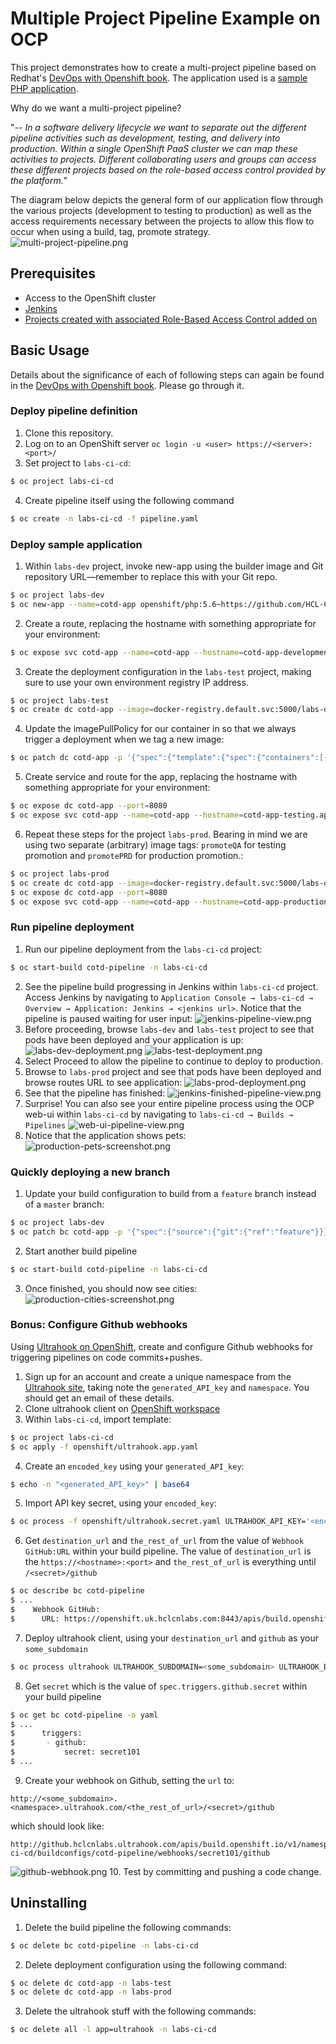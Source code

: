 # Multiple Project Pipeline Example on OCP

This project demonstrates how to create a multi-project pipeline based on Redhat's [DevOps with Openshift book](https://www.oreilly.com/library/view/devops-with-openshift/9781491975954/ch04.html). The application used is a [sample PHP application](https://github.com/HCL-Cloud-Native-Labs/cotd).

Why do we want a multi-project pipeline?

"_-- In a software delivery lifecycle we want to separate out the different pipeline activities such as development, testing, and delivery into production. Within a single OpenShift PaaS cluster we can map these activities to projects. Different collaborating users and groups can access these different projects based on the role-based access control provided by the platform._"

The diagram below depicts the general form of our application flow through the various projects (development to testing to production) as well as the access requirements necessary between the projects to allow this flow to occur when using a build, tag, promote strategy.
![multi-project-pipeline.png](multi-project-pipeline.png)

## Prerequisites 

* Access to the OpenShift cluster
* [Jenkins](https://github.com/HCL-Cloud-Native-Labs/labs-ci-cd)
* [Projects created with associated Role-Based Access Control added on](https://github.com/HCL-Cloud-Native-Labs/labs-ci-cd)

## Basic Usage
Details about the significance of each of following steps can again be found in the [DevOps with Openshift book](https://www.oreilly.com/library/view/devops-with-openshift/9781491975954/ch04.html). Please go through it.

### Deploy pipeline definition 
1. Clone this repository.
2. Log on to an OpenShift server `oc login -u <user> https://<server>:<port>/`
3. Set project to `labs-ci-cd`:
```bash
$ oc project labs-ci-cd
```
4. Create pipeline itself using the following command
```bash
$ oc create -n labs-ci-cd -f pipeline.yaml
```

### Deploy sample application
1. Within `labs-dev` project, invoke new-app using the builder image and Git repository URL—remember to replace this with your Git repo. 
```bash
$ oc project labs-dev
$ oc new-app --name=cotd-app openshift/php:5.6~https://github.com/HCL-Cloud-Native-Labs/cotd.git#master
```
2. Create a route, replacing the hostname with something appropriate for your environment:
```bash
$ oc expose svc cotd-app --name=cotd-app --hostname=cotd-app-development.apps.ocp.uk.hclcnlabs.com
```
3. Create the deployment configuration in the `labs-test` project, making sure to use your own environment registry IP address.
```bash
$ oc project labs-test
$ oc create dc cotd-app --image=docker-registry.default.svc:5000/labs-dev/cotd-app:promoteQA
```
4. Update the imagePullPolicy for our container in so that we always trigger a deployment when we tag a new image:
```bash
$ oc patch dc cotd-app -p '{"spec":{"template":{"spec":{"containers":[{"name":"default-container","imagePullPolicy":"Always"}]}}}}'
```
5. Create service and route for the app, replacing the hostname with something appropriate for your environment:
```bash
$ oc expose dc cotd-app --port=8080
$ oc expose svc cotd-app --name=cotd-app --hostname=cotd-app-testing.apps.ocp.uk.hclcnlabs.com
```
6. Repeat these steps for the project `labs-prod`. Bearing in mind we are using two separate (arbitrary) image tags: `promoteQA` for testing promotion and `promotePRD` for production promotion.:
```bash
$ oc project labs-prod
$ oc create dc cotd-app --image=docker-registry.default.svc:5000/labs-dev/cotd-app:promotePRD
$ oc expose dc cotd-app --port=8080
$ oc expose svc cotd-app --name=cotd-app --hostname=cotd-app-production.apps.ocp.uk.hclcnlabs.com
```

### Run pipeline deployment
1. Run our pipeline deployment from the `labs-ci-cd` project:
```bash
$ oc start-build cotd-pipeline -n labs-ci-cd
```
2. See the pipeline build progressing in Jenkins within `labs-ci-cd` project. Access Jenkins by navigating to `Application Console → labs-ci-cd → Overview → Application: Jenkins → <jenkins url>`. Notice that the pipeline is paused waiting for user input:
![jenkins-pipeline-view.png](jenkins-pipeline-view.png)
3. Before proceeding, browse `labs-dev` and `labs-test` project to see that pods have been deployed and your application is up:
![labs-dev-deployment.png](labs-dev-deployment.png)
![labs-test-deployment.png](labs-test-deployment.png)
4. Select Proceed to allow the pipeline to continue to deploy to production.
5. Browse to `labs-prod` project and see that pods have been deployed and browse routes URL to see application:
![labs-prod-deployment.png](labs-prod-deployment.png)
6. See that the pipeline has finished:
![jenkins-finished-pipeline-view.png](jenkins-finished-pipeline-view.png)
7. Surprise! You can also see your entire pipeline process using the OCP web-ui within `labs-ci-cd` by navigating to `labs-ci-cd → Builds → Pipelines`
![web-ui-pipeline-view.png](web-ui-pipeline-view.png)
8. Notice that the application shows pets:
![production-pets-screenshot.png](production-pets-screenshot.png)

### Quickly deploying a new branch
1. Update your build configuration to build from a `feature` branch instead of a `master` branch:
```bash
$ oc project labs-dev
$ oc patch bc cotd-app -p '{"spec":{"source":{"git":{"ref":"feature"}}}}'
```
2. Start another build pipeline
```bash
$ oc start-build cotd-pipeline -n labs-ci-cd
```
3. Once finished, you should now see cities:
![production-cities-screenshot.png](production-cities-screenshot.png)

### Bonus: Configure Github webhooks
Using [Ultrahook on OpenShift](https://github.com/AICoE/ultrahook-openshift), create and configure Github webhooks for triggering pipelines on code commits+pushes.
1. Sign up for an account and create a unique namespace from the [Ultrahook site](http://www.ultrahook.com/), taking note the `generated_API_key` and `namespace`. You should get an email of these details.
2. Clone ultrahook client on [OpenShift workspace](https://github.com/AICoE/ultrahook-openshift)
3. Within `labs-ci-cd`, import template:
```bash
$ oc project labs-ci-cd
$ oc apply -f openshift/ultrahook.app.yaml
```
4. Create an `encoded_key` using your `generated_API_key`:
```bash
$ echo -n "<generated_API_key>" | base64
```
5. Import API key secret, using your `encoded_key`:
```bash
$ oc process -f openshift/ultrahook.secret.yaml ULTRAHOOK_API_KEY='<encoded_key>' | oc apply -f -
```
6. Get `destination_url` and `the_rest_of_url` from the value of `Webhook GitHub:URL` within your build pipeline. The value of `destination_url` is the `https://<hostname>:<port>` and `the_rest_of_url` is everything until `/<secret>/github`
```bash
$ oc describe bc cotd-pipeline
$ ...
$    Webhook GitHub:
$  	   URL:	https://openshift.uk.hclcnlabs.com:8443/apis/build.openshift.io/v1/namespaces/labs-ci-cd/buildconfigs/cotd-pipeline/webhooks/<secret>/github
```
7. Deploy ultrahook client, using your `destination_url` and `github` as your `some_subdomain`
```bash
$ oc process ultrahook ULTRAHOOK_SUBDOMAIN=<some_subdomain> ULTRAHOOK_DESTINATION=<destination_url> | oc apply -f -
```
8. Get `secret` which is the value of `spec.triggers.github.secret` within your build pipeline
```bash
$ oc get bc cotd-pipeline -o yaml
$ ...
$      triggers:
$       - github:
$           secret: secret101
$ ...
```
9. Create your webhook on Github, setting the `url` to:
```
http://<some_subdomain>.<namespace>.ultrahook.com/<the_rest_of_url>/<secret>/github
```
which should look like:
```
http://github.hclcnlabs.ultrahook.com/apis/build.openshift.io/v1/namespaces/labs-ci-cd/buildconfigs/cotd-pipeline/webhooks/secret101/github
```
![github-webhook.png](github-webhook.png)
10. Test by committing and pushing a code change.


## Uninstalling

1. Delete the build pipeline the following commands:
```bash
$ oc delete bc cotd-pipeline -n labs-ci-cd
```
2. Delete deployment configuration using the following command:
```bash
$ oc delete dc cotd-app -n labs-test
$ oc delete dc cotd-app -n labs-prod
```
3. Delete the ultrahook stuff with the following commands:
```bash
$ oc delete all -l app=ultrahook -n labs-ci-cd
```

